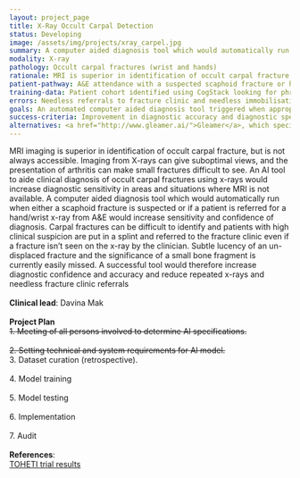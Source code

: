 ```yaml
---
layout: project_page
title: X-Ray Occult Carpal Detection
status: Developing
image: /assets/img/projects/xray_carpel.jpg
summary: A computer aided diagnosis tool which would automatically run when a scaphoid fracture is suspected.
modality: X-ray
pathology: Occult carpal fractures (wrist and hands)
rationale: MRI is superior in identification of occult carpal fracture, but is not always accessible. An AI tool to aide clinical diagnosis of occult carpal fractures using x-rays would increase diagnostic sensitivity in areas and situations where MRI is not available.
patient-pathway: A&E attendance with a suspected scaphoid fracture or hand/wrist injury.
training-data: Patient cohort identified using CogStack looking for phrases 'scaphoid' and 'MRI clinical'. The query generated a list of approximately 1000 patients who have had an MRI, with the view that all patients who had an MRI will also have had an x-ray. The patient list is now being stratified to `test`, `control` and `back-up` groups.
errors: Needless referrals to fracture clinic and needless immobilisation in patients who do not have a fracture; repeated x-rays; referrals to MRI.
goals: An automated computer aided diagnosis tool triggered when appropriate x-rays are taken.
success-criteria: Improvement in diagnostic accuracy and diagnostic speed.
alternatives: <a href="http://www.gleamer.ai/">Gleamer</a>, which specialise in trauma x-rays, has been considered for this purpose but was decided not suitable to solve this particular clinical problem. The decision was made to train an in-house algorithm instead
---
```

MRI imaging is superior in identification of occult carpal fracture, but is not always accessible. Imaging from X-rays can give suboptimal views, and the presentation of arthritis can make small fractures difficult to see. An AI tool to aide clinical diagnosis of occult carpal fractures using x-rays would increase diagnostic sensitivity in areas and situations where MRI is not available. 
A computer aided diagnosis tool which would automatically run when either a scaphoid fracture is suspected or if a patient is referred for a hand/wrist x-ray from A&E would increase sensitivity and confidence of diagnosis. Carpal fractures can be difficult to identify and patients with high clinical suspicion are put in a splint and referred to the fracture clinic even if a fracture isn’t seen on the x-ray by the clinician. Subtle lucency of an un-displaced fracture and the significance of a small bone fragment is currently easily missed. A successful tool would therefore increase diagnostic confidence and accuracy and reduce repeated x-rays and needless fracture clinic referrals
<br>
<br>
<b>Clinical lead</b>: Davina Mak <br>
<br>
**Project Plan** <br>
<strike>1.	Meeting of all persons involved to determine AI specifications. <br><br> 2.	Setting technical and system requirements for AI model. </strike> <br> 3. Dataset curation (retrospective). <br><br> 4.	Model training<br><br>5.	Model testing <br><br>6.	Implementation <br><br>7. Audit
<br>
<br>
<b>References</b>:<br> <a href="https://online.boneandjoint.org.uk/doi/full/10.1302/0301-620X.101B8.BJJ-2018-1590.R1"> TOHETI trial results </a>